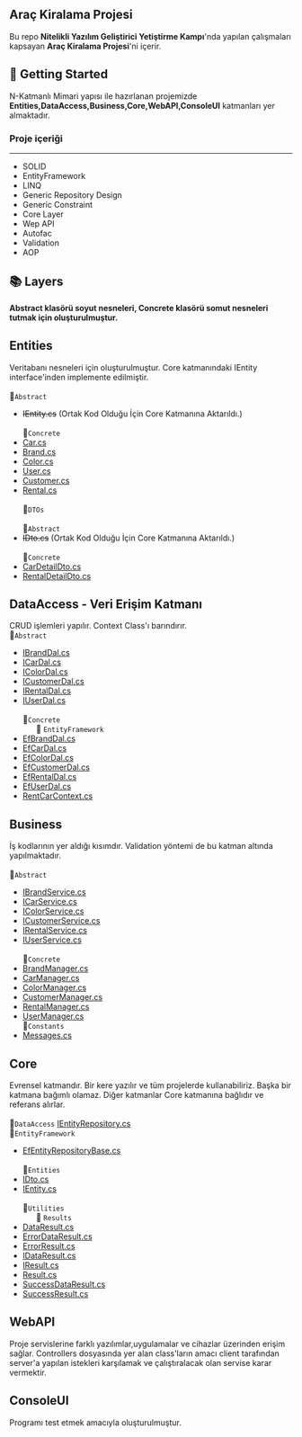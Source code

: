 ## Araç Kiralama Projesi
Bu repo **Nitelikli Yazılım Geliştirici Yetiştirme Kampı**'nda yapılan çalışmaları kapsayan **Araç Kiralama Projesi**'ni içerir.
## :pushpin: Getting Started
N-Katmanlı Mimari yapısı ile hazırlanan projemizde **Entities,DataAccess,Business,Core,WebAPI,ConsoleUI** katmanları yer almaktadır.
### Proje içeriği
---
  + SOLID 
  + EntityFramework
  + LINQ
  + Generic Repository Design
  + Generic Constraint
  + Core Layer
  + Wep API
  + Autofac
  + Validation
  + AOP
## :books: Layers
**Abstract klasörü soyut nesneleri, Concrete klasörü somut nesneleri tutmak için oluşturulmuştur.**
## Entities
Veritabanı nesneleri için oluşturulmuştur. Core katmanındaki IEntity interface'inden implemente edilmiştir.
<br> <br> :file_folder:`Abstract` 
- ~~IEntity.cs~~ (Ortak Kod Olduğu İçin Core Katmanına Aktarıldı.)
<br> <br> :file_folder:`Concrete`  
- [Car.cs](https://github.com/ferdikaya55/CarRentalProject/blob/main/Entities/Concrete/Car.cs)  
- [Brand.cs](https://github.com/ferdikaya55/CarRentalProject/blob/main/Entities/Concrete/Brand.cs)
- [Color.cs](https://github.com/ferdikaya55/CarRentalProject/blob/main/Entities/Concrete/Color.css)
- [User.cs](https://github.com/ferdikaya55/CarRentalProject/blob/main/Entities/Concrete/User.cs)  
- [Customer.cs](https://github.com/ferdikaya55/CarRentalProject/blob/main/Entities/Concrete/Customer.cs)  
- [Rental.cs](https://github.com/ferdikaya55/CarRentalProject/blob/main/Entities/Concrete/Rental.cs)  
<br>:file_folder:`DTOs`  
<br>:file_folder:`Abstract`  
- ~~IDto.cs~~ (Ortak Kod Olduğu İçin Core Katmanına Aktarıldı.)
<br> <br> :file_folder:`Concrete`  
- [CarDetailDto.cs](https://github.com/ferdikaya55/CarRentalProject/blob/main/Entities/DTOs/CarDetailDto.cs)  
- [RentalDetailDto.cs](https://github.com/ferdikaya55/CarRentalProject/blob/main/Entities/DTOs/RentalDetailDto.cs)  
## DataAccess - Veri Erişim Katmanı
CRUD işlemleri yapılır. Context Class'ı barındırır.
<br>:file_folder:`Abstract`  
- [IBrandDal.cs](https://github.com/ferdikaya55/CarRentalProject/blob/main/DataAccess/Abstract/IBrandDal.cs)
- [ICarDal.cs](https://github.com/ferdikaya55/CarRentalProject/blob/main/DataAccess/Abstract/ICarDal.cs)
- [IColorDal.cs](https://github.com/ferdikaya55/CarRentalProject/blob/main/DataAccess/Abstract/IColorDal.cs)
- [ICustomerDal.cs](https://github.com/ferdikaya55/CarRentalProject/blob/main/DataAccess/Abstract/ICustomerDal.cs)
- [IRentalDal.cs](https://github.com/ferdikaya55/CarRentalProject/blob/main/DataAccess/Abstract/IRentalDal.cs)
- [IUserDal.cs](https://github.com/ferdikaya55/CarRentalProject/blob/main/DataAccess/Abstract/IUserDal.cs)
<br> <br> :file_folder:`Concrete`  
&nbsp;&nbsp;&nbsp;&nbsp;&nbsp;&nbsp;:file_folder: `EntityFramework`    
- [EfBrandDal.cs](https://github.com/ferdikaya55/CarRentalProject/blob/main/DataAccess/Concrete/EntityFramework/EfBrandDal.cs)
- [EfCarDal.cs](https://github.com/ferdikaya55/CarRentalProject/blob/main/DataAccess/Concrete/EntityFramework/EfCarDal.cs)
- [EfColorDal.cs](https://github.com/ferdikaya55/CarRentalProject/blob/main/DataAccess/Concrete/EntityFramework/EfColorDal.cs)
- [EfCustomerDal.cs](https://github.com/ferdikaya55/CarRentalProject/blob/main/DataAccess/Concrete/EntityFramework/EfCustomerDal.cs)
- [EfRentalDal.cs](https://github.com/ferdikaya55/CarRentalProject/blob/main/DataAccess/Concrete/EntityFramework/EfRentalDal.cs)
- [EfUserDal.cs](https://github.com/ferdikaya55/CarRentalProject/blob/main/DataAccess/Concrete/EntityFramework/EfUserDal.cs)
- [RentCarContext.cs](https://github.com/ferdikaya55/CarRentalProject/blob/main/DataAccess/Concrete/EntityFramework/RentCarContext.cs)
## Business
İş kodlarının yer aldığı kısımdır. Validation yöntemi de bu katman altında yapılmaktadır.
<br> <br>:file_folder:`Abstract` 
- [IBrandService.cs](https://github.com/ferdikaya55/CarRentalProject/blob/main/Business/Abstract/IBrandService.cs)
- [ICarService.cs](https://github.com/ferdikaya55/CarRentalProject/blob/main/Business/Abstract/ICarService.cs)
- [IColorService.cs](https://github.com/ferdikaya55/CarRentalProject/blob/main/Business/Abstract/IColorService.cs)
- [ICustomerService.cs](https://github.com/ferdikaya55/CarRentalProject/blob/main/Business/Abstract/ICustomerService.cs)
- [IRentalService.cs](https://github.com/ferdikaya55/CarRentalProject/blob/main/Business/Abstract/IRentalService.cs)
- [IUserService.cs](https://github.com/ferdikaya55/CarRentalProject/blob/main/Business/Abstract/IUserService.cs)
<br> <br> :file_folder:`Concrete`
- [BrandManager.cs](https://github.com/ferdikaya55/CarRentalProject/blob/main/Business/Concrete/BrandManager.cs)
- [CarManager.cs](https://github.com/ferdikaya55/CarRentalProject/blob/main/Business/Concrete/CarManager.cs)
- [ColorManager.cs](https://github.com/ferdikaya55/CarRentalProject/blob/main/Business/Concrete/ColorManager.cs)
- [CustomerManager.cs](https://github.com/ferdikaya55/CarRentalProject/blob/main/Business/Concrete/CustomerManager.cs)
- [RentalManager.cs](https://github.com/ferdikaya55/CarRentalProject/blob/main/Business/Concrete/RentalManager.cs)
- [UserManager.cs](https://github.com/ferdikaya55/CarRentalProject/blob/main/Business/Concrete/UserManager.cs)
<br>:file_folder:`Constants`
- [Messages.cs](https://github.com/ferdikaya55/CarRentalProject/blob/main/Business/Constants/Messages.cs)
## Core 
Evrensel katmandır. Bir kere yazılır ve tüm projelerde kullanabiliriz. Başka bir katmana bağımlı olamaz.
Diğer katmanlar Core katmanına bağlıdır ve referans alırlar.
<br> <br> :file_folder:`DataAccess`
[IEntityRepository.cs](https://github.com/hsnbskn/ReCapProject/blob/master/Core/DataAccess/IEntityRepository.cs)
<br> :file_folder:`EntityFramework`
   - [EfEntityRepositoryBase.cs](https://github.com/hsnbskn/ReCapProject/blob/master/Core/DataAccess/EntityFramework/EfEntityRepositoryBase.cs)
 <br> <br> :file_folder:`Entities`
- [IDto.cs](https://github.com/hsnbskn/ReCapProject/blob/master/Core/Entities/IDto.cs)
- [IEntity.cs](https://github.com/hsnbskn/ReCapProject/blob/master/Core/Entities/IEntity.cs)
<br> <br> :file_folder:`Utilities`  
&nbsp;&nbsp;&nbsp;&nbsp;&nbsp;&nbsp;:file_folder: `Results`
- [DataResult.cs](https://github.com/hsnbskn/ReCapProject/blob/master/Core/Utilities/Results/DataResult.cs)
- [ErrorDataResult.cs](https://github.com/hsnbskn/ReCapProject/blob/master/Core/Utilities/Results/ErrorDataResult.cs)
- [ErrorResult.cs](https://github.com/hsnbskn/ReCapProject/blob/master/Core/Utilities/Results/ErrorResult.cs)
- [IDataResult.cs](https://github.com/hsnbskn/ReCapProject/blob/master/Core/Utilities/Results/IDataResult.cs)
- [IResult.cs](https://github.com/hsnbskn/ReCapProject/blob/master/Core/Utilities/Results/IResult.cs)
- [Result.cs](https://github.com/hsnbskn/ReCapProject/blob/master/Core/Utilities/Results/Result.cs)
- [SuccessDataResult.cs](https://github.com/hsnbskn/ReCapProject/blob/master/Core/Utilities/Results/SuccessDataResult.cs)
- [SuccessResult.cs](https://github.com/hsnbskn/ReCapProject/blob/master/Core/Utilities/Results/SuccessResult.cs) 
## WebAPI
Proje servislerine farklı yazılımlar,uygulamalar ve cihazlar üzerinden erişim sağlar.
Controllers dosyasında yer alan class'ların amacı client tarafından server'a yapılan istekleri karşılamak ve çalıştıralacak olan servise karar vermektir.

## ConsoleUI
Programı test etmek amacıyla oluşturulmuştur.


